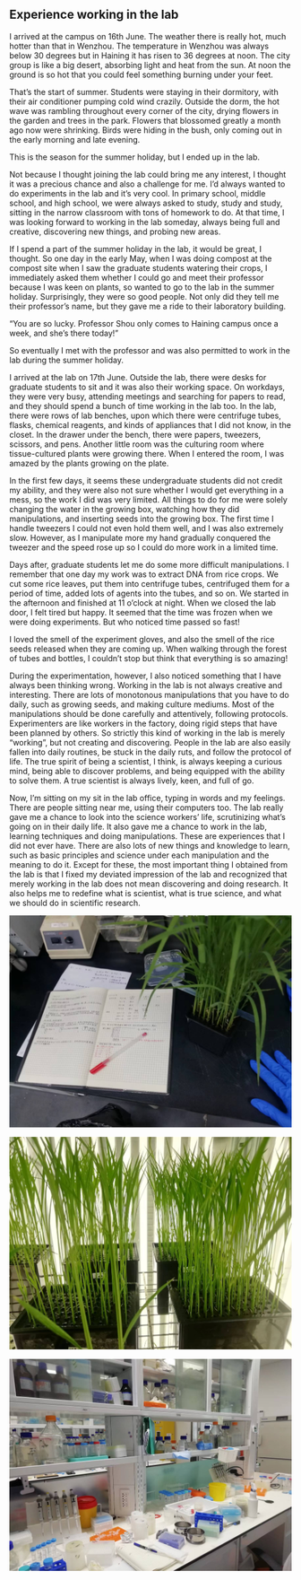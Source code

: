 ## Experience working in the lab

 I arrived at the campus on 16th June. The weather there is really hot, much hotter than that in Wenzhou. The temperature in Wenzhou was always below 30 degrees but in Haining it has risen to 36 degrees at noon. The city group is like a big desert, absorbing light and heat from the sun. At noon the ground is so hot that you could feel something burning under your feet.
  
  That’s the start of summer. Students were staying in their dormitory, with their air conditioner pumping cold wind crazily. Outside the dorm, the hot wave was rambling throughout every corner of the city, drying flowers in the garden and trees in the park. Flowers that blossomed greatly a month ago now were shrinking. Birds were hiding in the bush, only coming out in the early morning and late evening. 
 
 This is the season for the summer holiday, but I ended up in the lab.
 
 Not because I thought joining the lab could bring me any interest, I thought it was a precious chance and also a challenge for me. I’d always wanted to do experiments in the lab and it’s very cool. In primary school, middle school, and high school, we were always asked to study, study and study, sitting in the narrow classroom with tons of homework to do. At that time, I was looking forward to working in the lab someday, always being full and creative, discovering new things, and probing new areas. 
  
  If I spend a part of the summer holiday in the lab, it would be great, I thought. So one day in the early May, when I was doing compost at the compost site when I saw the graduate students watering their crops, I immediately asked them whether I could go and meet their professor because I was keen on plants, so wanted to go to the lab in the summer holiday. Surprisingly, they were so good people. Not only did they tell me their professor’s name, but they gave me a ride to their laboratory building.
  
  “You are so lucky. Professor Shou only comes to Haining campus once a week, and she’s there today!”
 
 So eventually I met with the professor and was also permitted to work in the lab during the summer holiday.
  
  I arrived at the lab on 17th June. Outside the lab, there were desks for graduate students to sit and it was also their working space. On workdays, they were very busy, attending meetings and searching for papers to read, and they should spend a bunch of time working in the lab too. In the lab, there were rows of lab benches, upon which there were centrifuge tubes, flasks, chemical reagents, and kinds of appliances that I did not know, in the closet. In the drawer under the bench, there were papers, tweezers, scissors, and pens. Another little room was the culturing room where tissue-cultured plants were growing there. When I entered the room, I was amazed by the plants growing on the plate.
  
  In the first few days, it seems these undergraduate students did not credit my ability, and they were also not sure whether I would get everything in a mess, so the work I did was very limited. All things to do for me were solely changing the water in the growing box, watching how they did manipulations, and inserting seeds into the growing box. The first time I handle tweezers I could not even hold them well, and I was also extremely slow. However, as I manipulate more my hand gradually conquered the tweezer and the speed rose up so I could do more work in a limited time. 
 
 Days after, graduate students let me do some more difficult manipulations. I remember that one day my work was to extract DNA from rice crops. We cut some rice leaves, put them into centrifuge tubes, centrifuged them for a period of time, added lots of agents into the tubes, and so on. We started in the afternoon and finished at 11 o’clock at night. When we closed the lab door, I felt tired but happy. It seemed that the time was frozen when we were doing experiments. But who noticed time passed so fast!
 
 I loved the smell of the experiment gloves, and also the smell of the rice seeds released when they are coming up. When walking through the forest of tubes and bottles, I couldn’t stop but think that everything is so amazing!
 
 During the experimentation, however, I also noticed something that I have always been thinking wrong. Working in the lab is not always creative and interesting. There are lots of monotonous manipulations that you have to do daily, such as growing seeds, and making culture mediums. Most of the manipulations should be done carefully and attentively, following protocols. Experimenters are like workers in the factory, doing rigid steps that have been planned by others. So strictly this kind of working in the lab is merely “working”, but not creating and discovering. People in the lab are also easily fallen into daily routines, be stuck in the daily ruts, and follow the protocol of life. The true spirit of being a scientist, I think, is always keeping a curious mind, being able to discover problems, and being equipped with the ability to solve them. A true scientist is always lively, keen, and full of go.
 
 Now, I’m sitting on my sit in the lab office, typing in words and my feelings. There are people sitting near me, using their computers too. The lab really gave me a chance to look into the science workers’ life, scrutinizing what’s going on in their daily life. It also gave me a chance to work in the lab, learning techniques and doing manipulations. These are experiences that I did not ever have. There are also lots of new things and knowledge to learn, such as basic principles and science under each manipulation and the meaning to do it. Except for these, the most important thing I obtained from the lab is that I fixed my deviated impression of the lab and recognized that merely working in the lab does not mean discovering and doing research. It also helps me to redefine what is scientist, what is true science, and what we should do in scientific research.
 
 ![](/Activity_by_time/2022.6.29/pic/1.jpg)
 
 ![](/Activity_by_time/2022.6.29/pic/2.jpg)
  
 ![](/Activity_by_time/2022.6.29/pic/3.jpg)

